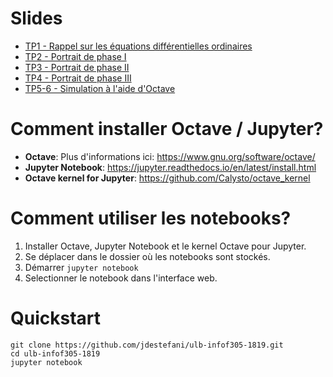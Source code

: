 # Slides
- [TP1 - Rappel sur les équations différentielles ordinaires](TP1_EDO.html)
- [TP2 - Portrait de phase I ](TP2_Portrait_de_phase_I.html)
- [TP3 - Portrait de phase II ](TP3_Portrait_de_phase_II.html)
- [TP4 - Portrait de phase III ](TP4_Portrait_de_phase_III.html)
- [TP5-6 - Simulation à l'aide d'Octave](TP5_6_Simulation.html)

# Comment installer Octave / Jupyter?

- **Octave**: Plus d'informations ici: https://www.gnu.org/software/octave/
- **Jupyter Notebook**: https://jupyter.readthedocs.io/en/latest/install.html
- **Octave kernel for Jupyter**: https://github.com/Calysto/octave_kernel


# Comment utiliser les notebooks?

1. Installer Octave, Jupyter Notebook et le kernel Octave pour Jupyter.
2. Se déplacer dans le dossier où les notebooks sont stockés.
3. Démarrer ```jupyter notebook``` 
4. Selectionner le notebook dans l'interface web. 

# Quickstart

```
git clone https://github.com/jdestefani/ulb-infof305-1819.git
cd ulb-infof305-1819
jupyter notebook
```
